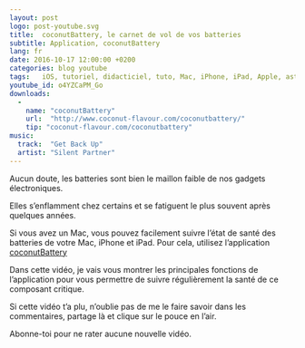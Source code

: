 ```yaml
---
layout: post
logo: post-youtube.svg
title:  coconutBattery, le carnet de vol de vos batteries
subtitle: Application, coconutBattery
lang: fr
date: 2016-10-17 12:00:00 +0200
categories: blog youtube
tags:   iOS, tutoriel, didacticiel, tuto, Mac, iPhone, iPad, Apple, astuce, batterie, suivi, matériel, énergie
youtube_id: o4YZCaPM_Go
downloads:
  - 
    name: "coconutBattery"
    url:  "http://www.coconut-flavour.com/coconutbattery/"
    tip: "coconut-flavour.com/coconutbattery"
music:
  track:  "Get Back Up"
  artist: "Silent Partner"
---
```


Aucun doute, les batteries sont bien le maillon faible de nos gadgets
électroniques.

Elles s’enflamment chez certains et se fatiguent le plus souvent après 
quelques années.

Si vous avez un Mac, vous pouvez facilement suivre l’état de santé des 
batteries de votre Mac, iPhone et iPad. Pour cela, utilisez l’application 
[coconutBattery](http://www.coconut-flavour.com/coconutbattery/)

Dans cette vidéo, je vais vous montrer les principales fonctions de 
l’application pour vous permettre de suivre régulièrement la santé de ce 
composant critique.

Si cette vidéo t’a plu, n’oublie pas de me le faire savoir dans les 
commentaires, partage là et clique sur le pouce en l’air.  

Abonne-toi pour ne rater aucune nouvelle vidéo.

